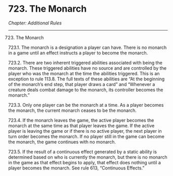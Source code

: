 # 723. The Monarch

*Chapter: Additional Rules*

---

723. The Monarch



723.1. The monarch is a designation a player can have. There is no monarch in a game until an effect instructs a player to become the monarch.



723.2. There are two inherent triggered abilities associated with being the monarch. These triggered abilities have no source and are controlled by the player who was the monarch at the time the abilities triggered. This is an exception to rule 113.8. The full texts of these abilities are “At the beginning of the monarch’s end step, that player draws a card” and “Whenever a creature deals combat damage to the monarch, its controller becomes the monarch.”



723.3. Only one player can be the monarch at a time. As a player becomes the monarch, the current monarch ceases to be the monarch.



723.4. If the monarch leaves the game, the active player becomes the monarch at the same time as that player leaves the game. If the active player is leaving the game or if there is no active player, the next player in turn order becomes the monarch. If no player still in the game can become the monarch, the game continues with no monarch.



723.5. If the result of a continuous effect generated by a static ability is determined based on who is currently the monarch, but there is no monarch in the game as that effect begins to apply, that effect does nothing until a player becomes the monarch. See rule 613, “Continuous Effects.”


